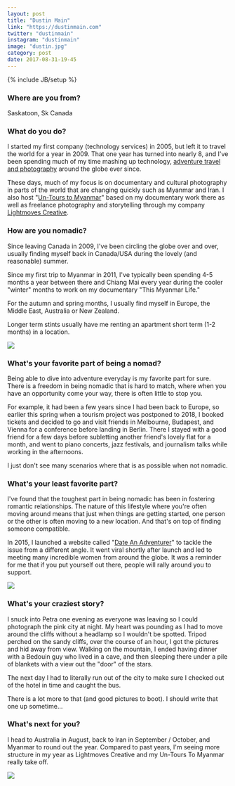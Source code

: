```yaml
---
layout: post
title: "Dustin Main"
link: "https://dustinmain.com"
twitter: "dustinmain"
instagram: "dustinmain"
image: "dustin.jpg"
category: post
date: 2017-08-31-19-45
---
```

{% include JB/setup %}

### Where are you from?
Saskatoon, Sk Canada

### What do you do?

I started my first company (technology services) in 2005, but left it to travel the world for a year in 2009.  That one year has turned into nearly 8, and I've been spending much of my time mashing up technology, [adventure travel and photography](http://dustinmain.com/) around the globe ever since.

These days, much of my focus is on documentary and cultural photography in parts of the world that are changing quickly such as Myanmar and Iran.  I also host "[Un-Tours to Myanmar](https://dustinmain.com/tour-to-myanmar)" based on my documentary work there as well as freelance photography and storytelling through my company [Lightmoves Creative](http://lightmovescreative.org/).


### How are you nomadic?

Since leaving Canada in 2009, I've been circling the globe over and over, usually finding myself back in Canada/USA during the lovely (and reasonable) summer.  

Since my first trip to Myanmar in 2011, I've typically been spending 4-5 months a year between there and Chiang Mai every year during the cooler "winter" months to work on my documentary "This Myanmar Life."

For the autumn and spring months, I usually find myself in Europe, the Middle East, Australia or New Zealand.

Longer term stints usually have me renting an apartment short term (1-2 months) in a location.

<img src="{{ BASE_PATH }}/assets/img/posts/dustin-alt.jpg" class="inner-post-image" />

### What's your favorite part of being a nomad?

Being able to dive into adventure everyday is my favorite part for sure.  There is a freedom in being nomadic that is hard to match, where when you have an opportunity come your way, there is often little to stop you.

For example, it had been a few years since I had been back to Europe, so earlier this spring when a tourism project was postponed to 2018, I booked tickets and decided to go and visit friends in Melbourne, Budapest, and Vienna for a conference before landing in Berlin.  There I stayed with a good friend for a few days before subletting another friend's lovely flat for a month, and went to piano concerts, jazz festivals, and journalism talks while working in the afternoons.  

I just don't see many scenarios where that is as possible when not nomadic.


### What's your least favorite part?

I've found that the toughest part in being nomadic has been in fostering romantic relationships.  The nature of this lifestyle where you're often moving around means that just when things are getting started, one person or the other is often moving to a new location.  And that's on top of finding someone compatible.

In 2015, I launched a website called "[Date An Adventurer](http://www.dateanadventurer.com/)" to tackle the issue from a different angle.  It went viral shortly after launch and led to meeting many incredible women from around the globe.  It was a reminder for me that if you put yourself out there, people will rally around you to support.

<img src="{{ BASE_PATH }}/assets/img/posts/dustin-alt3.jpg" class="inner-post-image" />


### What's your craziest story?

I snuck into Petra one evening as everyone was leaving so I could photograph the pink city at night.  My heart was pounding as I had to move around the cliffs without a headlamp so I wouldn't be spotted.  Tripod perched on the sandy cliffs, over the course of an hour, I got the pictures and hid away from view.  Walking on the mountain, I ended having dinner with a Bedouin guy who lived in a cave, and then sleeping there under a pile of blankets with a view out the "door" of the stars.  

The next day I had to literally run out of the city to make sure I checked out of the hotel in time and caught the bus.

There is a lot more to that (and good pictures to boot).  I should write that one up sometime...



### What's next for you?

I head to Australia in August, back to Iran in September / October, and Myanmar to round out the year.  Compared to past years, I'm seeing more structure in my year as Lightmoves Creative and my Un-Tours To Myanmar really take off.

<img src="{{ BASE_PATH }}/assets/img/posts/dustin-alt2.jpg" class="inner-post-image" />
